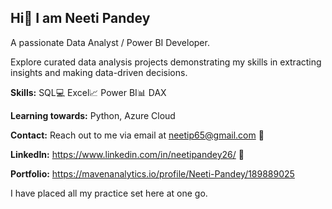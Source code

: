 ## Hi👋 I am Neeti Pandey

A passionate Data Analyst / Power BI Developer.

Explore curated data analysis projects demonstrating my skills in extracting insights and making data-driven decisions.

**Skills:**  SQL💻 Excel📈 Power BI📊 DAX 

**Learning towards:** Python, Azure Cloud

**Contact:** Reach out to me via email at neetip65@gmail.com 📧

**LinkedIn:** https://www.linkedin.com/in/neetipandey26/ 🔗

**Portfolio:** https://mavenanalytics.io/profile/Neeti-Pandey/189889025

I have placed all my practice set here at one go.
